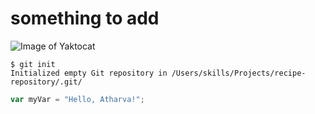 
 
 # something to add


![Image of Yaktocat](https://octodex.github.com/images/yaktocat.png)



```
$ git init
Initialized empty Git repository in /Users/skills/Projects/recipe-repository/.git/
```
``` javascript
var myVar = "Hello, Atharva!";
```
